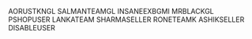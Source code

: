 AORUSTKNGL
SALMANTEAMGL
INSANEEXBGMI
MRBLACKGL
PSHOPUSER
LANKATEAM
SHARMASELLER
RONETEAMK
ASHIKSELLER
DISABLEUSER
